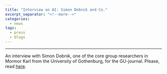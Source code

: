 ```yaml
---
title: "Interview on AI: Simon Dobnik and Co."
excerpt_separator: "<!--more-->"
categories:
  - news
tags:
  - press
  - blogs
---
```


------

An interview with Simon Dobnik, one of the core group researchers in Mormor Karl from the University of Gothenburg, for the GU-journal. Please, read [here](https://www.gu.se/nyheter/ai-med-manskligt-ansikte).
